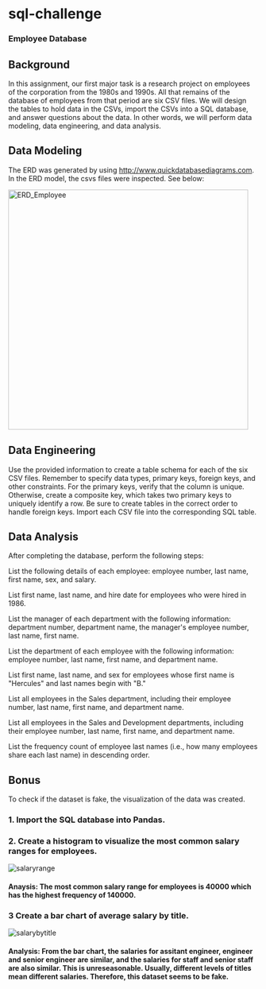 # sql-challenge
### Employee Database
## Background
In this assignment, our first major task is a research project on employees of the corporation from the 1980s and 1990s. All that remains of the database of employees from that period are six CSV files. We will design the tables to hold data in the CSVs, import the CSVs into a SQL database, and answer questions about the data. In other words, we will perform data modeling, data engineering, and data analysis.
## Data Modeling
The ERD was generated by using http://www.quickdatabasediagrams.com. In the ERD model, the csvs files were inspected. See below:

<img width="483" alt="ERD_Employee" src="https://user-images.githubusercontent.com/100816322/168655611-e1af115e-56ba-4d5f-9625-7456ad0f5a7b.PNG">

## Data Engineering
Use the provided information to create a table schema for each of the six CSV files. Remember to specify data types, primary keys, foreign keys, and other constraints.
For the primary keys, verify that the column is unique. Otherwise, create a composite key, which takes two primary keys to uniquely identify a row.
Be sure to create tables in the correct order to handle foreign keys.
Import each CSV file into the corresponding SQL table.

## Data Analysis
After completing the database, perform the following steps:

List the following details of each employee: employee number, last name, first name, sex, and salary.

List first name, last name, and hire date for employees who were hired in 1986.

List the manager of each department with the following information: department number, department name, the manager's employee number, last name, first name.

List the department of each employee with the following information: employee number, last name, first name, and department name.

List first name, last name, and sex for employees whose first name is "Hercules" and last names begin with "B."

List all employees in the Sales department, including their employee number, last name, first name, and department name.

List all employees in the Sales and Development departments, including their employee number, last name, first name, and department name.

List the frequency count of employee last names (i.e., how many employees share each last name) in descending order.
## Bonus
To check if the dataset is fake, the visualization of the data was created.

### 1. Import the SQL database into Pandas.

### 2. Create a histogram to visualize the most common salary ranges for employees.
![salaryrange](https://user-images.githubusercontent.com/100816322/168657455-5efb5b2f-c153-4e6f-ac03-c7c5bfc685e5.png)

#### Anaysis: The most common salary range for employees is 40000 which has the highest frequency of 140000. 

### 3 Create a bar chart of average salary by title.
![salarybytitle](https://user-images.githubusercontent.com/100816322/168657536-e890faef-7e62-4370-bbba-90d7de3ce2e3.png)
#### Analysis: From the bar chart, the salaries for assitant engineer, engineer and senior engineer are similar, and the salaries for staff and senior staff are also similar. This is unreseasonable. Usually, different levels of titles mean different salaries. Therefore, this dataset seems to be fake.
